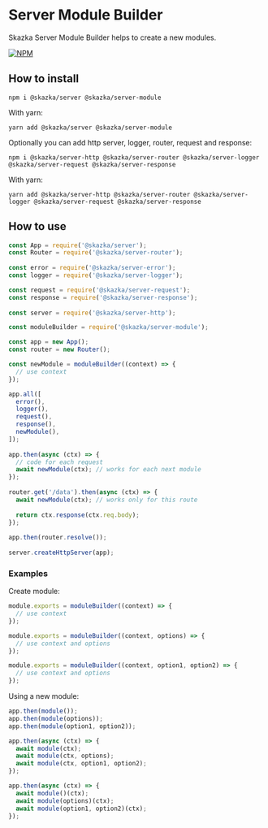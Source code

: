 # Server Module Builder

Skazka Server Module Builder helps to create a new modules.

[![NPM](https://nodei.co/npm/@skazka/server-module.png)](https://npmjs.org/package/@skazka/server-module)

## How to install

    npm i @skazka/server @skazka/server-module
    
With yarn:

    yarn add @skazka/server @skazka/server-module
    
Optionally you can add http server, logger, router, request and response:

    npm i @skazka/server-http @skazka/server-router @skazka/server-logger @skazka/server-request @skazka/server-response
      
With yarn:

    yarn add @skazka/server-http @skazka/server-router @skazka/server-logger @skazka/server-request @skazka/server-response

## How to use

```javascript
const App = require('@skazka/server');
const Router = require('@skazka/server-router');
        
const error = require('@skazka/server-error');
const logger = require('@skazka/server-logger');

const request = require('@skazka/server-request');
const response = require('@skazka/server-response');
        
const server = require('@skazka/server-http');

const moduleBuilder = require('@skazka/server-module');

const app = new App();
const router = new Router();

const newModule = moduleBuilder((context) => {
  // use context
});

app.all([
  error(),
  logger(),
  request(),
  response(),
  newModule(),
]);
    
app.then(async (ctx) => {
  // code for each request
  await newModule(ctx); // works for each next module
});
    
router.get('/data').then(async (ctx) => {
  await newModule(ctx); // works only for this route
  
  return ctx.response(ctx.req.body); 
});
        
app.then(router.resolve());
        
server.createHttpServer(app);
```

### Examples

Create module:

```javascript
module.exports = moduleBuilder((context) => {
  // use context
});
```

```javascript
module.exports = moduleBuilder((context, options) => {
  // use context and options
});
```

```javascript
module.exports = moduleBuilder((context, option1, option2) => {
  // use context and options
});
```

Using a new module:

```javascript
app.then(module());
app.then(module(options));
app.then(module(option1, option2));
```

```javascript
app.then(async (ctx) => {
  await module(ctx);
  await module(ctx, options);
  await module(ctx, option1, option2);
});
```  

```javascript
app.then(async (ctx) => {
  await module()(ctx);
  await module(options)(ctx);
  await module(option1, option2)(ctx);
});
``` 
